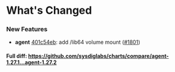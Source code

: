 # What's Changed

### New Features
- **agent** [401c54eb](https://github.com/sysdiglabs/charts/commit/401c54eb00421dc36f603d5e00426e2658d5ef80): add /lib64 volume mount ([#1801](https://github.com/sysdiglabs/charts/issues/1801))
#### Full diff: https://github.com/sysdiglabs/charts/compare/agent-1.27.1...agent-1.27.2
